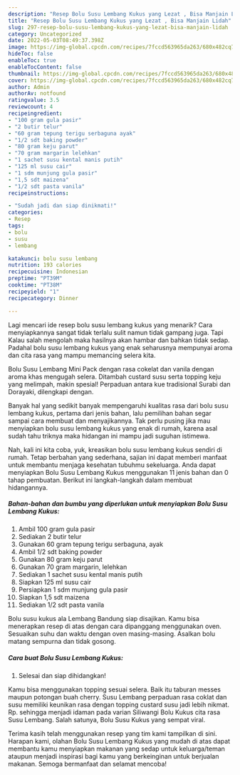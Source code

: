 ```yaml
---
description: "Resep Bolu Susu Lembang Kukus yang Lezat , Bisa Manjain Lidah"
title: "Resep Bolu Susu Lembang Kukus yang Lezat , Bisa Manjain Lidah"
slug: 297-resep-bolu-susu-lembang-kukus-yang-lezat-bisa-manjain-lidah
category: Uncategorized
date: 2022-05-03T08:49:37.398Z
image: https://img-global.cpcdn.com/recipes/7fccd563965da263/680x482cq70/bolu-susu-lembang-kukus-foto-resep-utama.jpg
hideToc: false
enableToc: true
enableTocContent: false
thumbnail: https://img-global.cpcdn.com/recipes/7fccd563965da263/680x482cq70/bolu-susu-lembang-kukus-foto-resep-utama.jpg
cover: https://img-global.cpcdn.com/recipes/7fccd563965da263/680x482cq70/bolu-susu-lembang-kukus-foto-resep-utama.jpg
author: Admin
authorAv: notfound
ratingvalue: 3.5
reviewcount: 4
recipeingredient:
- "100 gram gula pasir"
- "2 butir telur"
- "60 gram tepung terigu serbaguna ayak"
- "1/2 sdt baking powder"
- "80 gram keju parut"
- "70 gram margarin lelehkan"
- "1 sachet susu kental manis putih"
- "125 ml susu cair"
- "1 sdm munjung gula pasir"
- "1,5 sdt maizena"
- "1/2 sdt pasta vanila"
recipeinstructions:

- "Sudah jadi dan siap dinikmati!"
categories:
- Resep
tags:
- bolu
- susu
- lembang

katakunci: bolu susu lembang 
nutrition: 193 calories
recipecuisine: Indonesian
preptime: "PT39M"
cooktime: "PT38M"
recipeyield: "1"
recipecategory: Dinner

---
```



Lagi mencari ide resep bolu susu lembang kukus yang menarik? Cara menyiapkannya sangat tidak terlalu sulit namun tidak gampang juga. Tapi Kalau salah mengolah maka hasilnya akan hambar dan bahkan tidak sedap. Padahal bolu susu lembang kukus yang enak seharusnya mempunyai aroma dan cita rasa yang mampu memancing selera kita.


Bolu Susu Lembang Mini Pack dengan rasa cokelat dan vanila dengan aroma khas mengugah selera. Ditambah custard susu serta topping keju yang melimpah, makin spesial! Perpaduan antara kue tradisional Surabi dan Dorayaki, dilengkapi dengan.

Banyak hal yang sedikit banyak mempengaruhi kualitas rasa dari bolu susu lembang kukus, pertama dari jenis bahan, lalu pemilihan bahan segar sampai cara membuat dan menyajikannya. Tak perlu pusing jika mau menyiapkan bolu susu lembang kukus yang enak di rumah, karena asal sudah tahu triknya maka hidangan ini mampu jadi suguhan istimewa.


Nah, kali ini kita coba, yuk, kreasikan bolu susu lembang kukus sendiri di rumah. Tetap berbahan yang sederhana, sajian ini dapat memberi manfaat untuk membantu menjaga kesehatan tubuhmu sekeluarga. Anda dapat menyiapkan Bolu Susu Lembang Kukus menggunakan 11 jenis bahan dan 0 tahap pembuatan. Berikut ini langkah-langkah dalam membuat hidangannya.

<!--inarticleads1-->

##### Bahan-bahan dan bumbu yang diperlukan untuk menyiapkan Bolu Susu Lembang Kukus:

1. Ambil 100 gram gula pasir
1. Sediakan 2 butir telur
1. Gunakan 60 gram tepung terigu serbaguna, ayak
1. Ambil 1/2 sdt baking powder
1. Gunakan 80 gram keju parut
1. Gunakan 70 gram margarin, lelehkan
1. Sediakan 1 sachet susu kental manis putih
1. Siapkan 125 ml susu cair
1. Persiapkan 1 sdm munjung gula pasir
1. Siapkan 1,5 sdt maizena
1. Sediakan 1/2 sdt pasta vanila


Bolu susu kukus ala Lembang Bandung siap disajikan. Kamu bisa menerapkan resep di atas dengan cara dipanggang menggunakan oven. Sesuaikan suhu dan waktu dengan oven masing-masing. Asalkan bolu matang sempurna dan tidak gosong. 

<!--inarticleads2-->

##### Cara buat Bolu Susu Lembang Kukus:


1. Selesai dan siap dihidangkan!

Kamu bisa menggunakan topping sesuai selera. Baik itu taburan messes maupun potongan buah cherry. Susu Lembang perpaduan rasa coklat dan susu memiliki keunikan rasa dengan topping custard susu jadi lebih nikmat. Rp. sehingga menjadi idaman pada varian Siliwangi Bolu Kukus cita rasa Susu Lembang. Salah satunya, Bolu Susu Kukus yang sempat viral. 

Terima kasih telah menggunakan resep yang tim kami tampilkan di sini. Harapan kami, olahan Bolu Susu Lembang Kukus yang mudah di atas dapat membantu kamu menyiapkan makanan yang sedap untuk keluarga/teman ataupun menjadi inspirasi bagi kamu yang berkeinginan untuk berjualan makanan. Semoga bermanfaat dan selamat mencoba!
